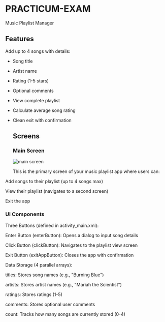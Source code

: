 # PRACTICUM-EXAM
Music Playlist Manager 
## Features
Add up to 4 songs with details:
  - Song title
  - Artist name
  - Rating (1-5 stars)
  - Optional comments
- View complete playlist
- Calculate average song rating
- Clean exit with confirmation
  ## Screens
  ### Main Screen
  ![main screen](https://github.com/user-attachments/assets/7e3e90d7-eb97-49c8-8d40-f74a1e77c90a)

  This is the primary screen of your music playlist app where users can:

Add songs to their playlist (up to 4 songs max)

View their playlist (navigates to a second screen)

Exit the app

### UI Components
Three Buttons (defined in activity_main.xml):

Enter Button (enterButton): Opens a dialog to input song details

Click Button (clickButton): Navigates to the playlist view screen

Exit Button (exitAppButton): Closes the app with confirmation

Data Storage (4 parallel arrays):

titles: Stores song names (e.g., "Burning Blue")

artists: Stores artist names (e.g., "Mariah the Scientist")

ratings: Stores ratings (1-5)

comments: Stores optional user comments

count: Tracks how many songs are currently stored (0-4)
